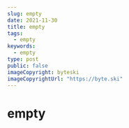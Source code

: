 ```yaml
---
slug: empty
date: 2021-11-30
title: empty
tags:
  - empty
keywords:
  - empty
type: post
public: false
imageCopyright: byteski
imageCopyrightUrl: "https://byte.ski"
---
```


# empty
